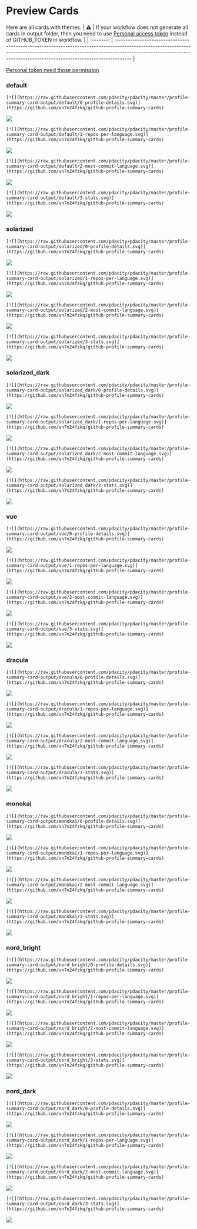 
# Preview Cards

Here are all cards with themes.
| :warning: | If your workflow does not generate all cards in output folder, then you need to use [Personal access token](https://docs.github.com/en/actions/configuring-and-managing-workflows/creating-and-storing-encrypted-secrets) instead of GITHUB_TOKEN in workflow. |
| :-------: | :------------------------------------------------------------------------------------------------------------------------------------------------------------------------------------------------------------------------------------------------ |

[Personal token need those permission](https://github.com/vn7n24fzkq/github-profile-summary-cards/wiki/Personal-access-token-permissions)


### default


```
[![](https://raw.githubusercontent.com/pdacity/pdacity/master/profile-summary-card-output/default/0-profile-details.svg)](https://github.com/vn7n24fzkq/github-profile-summary-cards)
```
![](https://raw.githubusercontent.com/pdacity/pdacity/master/profile-summary-card-output/default/0-profile-details.svg)


```
[![](https://raw.githubusercontent.com/pdacity/pdacity/master/profile-summary-card-output/default/1-repos-per-language.svg)](https://github.com/vn7n24fzkq/github-profile-summary-cards)
```
![](https://raw.githubusercontent.com/pdacity/pdacity/master/profile-summary-card-output/default/1-repos-per-language.svg)


```
[![](https://raw.githubusercontent.com/pdacity/pdacity/master/profile-summary-card-output/default/2-most-commit-language.svg)](https://github.com/vn7n24fzkq/github-profile-summary-cards)
```
![](https://raw.githubusercontent.com/pdacity/pdacity/master/profile-summary-card-output/default/2-most-commit-language.svg)


```
[![](https://raw.githubusercontent.com/pdacity/pdacity/master/profile-summary-card-output/default/3-stats.svg)](https://github.com/vn7n24fzkq/github-profile-summary-cards)
```
![](https://raw.githubusercontent.com/pdacity/pdacity/master/profile-summary-card-output/default/3-stats.svg)


### solarized


```
[![](https://raw.githubusercontent.com/pdacity/pdacity/master/profile-summary-card-output/solarized/0-profile-details.svg)](https://github.com/vn7n24fzkq/github-profile-summary-cards)
```
![](https://raw.githubusercontent.com/pdacity/pdacity/master/profile-summary-card-output/solarized/0-profile-details.svg)


```
[![](https://raw.githubusercontent.com/pdacity/pdacity/master/profile-summary-card-output/solarized/1-repos-per-language.svg)](https://github.com/vn7n24fzkq/github-profile-summary-cards)
```
![](https://raw.githubusercontent.com/pdacity/pdacity/master/profile-summary-card-output/solarized/1-repos-per-language.svg)


```
[![](https://raw.githubusercontent.com/pdacity/pdacity/master/profile-summary-card-output/solarized/2-most-commit-language.svg)](https://github.com/vn7n24fzkq/github-profile-summary-cards)
```
![](https://raw.githubusercontent.com/pdacity/pdacity/master/profile-summary-card-output/solarized/2-most-commit-language.svg)


```
[![](https://raw.githubusercontent.com/pdacity/pdacity/master/profile-summary-card-output/solarized/3-stats.svg)](https://github.com/vn7n24fzkq/github-profile-summary-cards)
```
![](https://raw.githubusercontent.com/pdacity/pdacity/master/profile-summary-card-output/solarized/3-stats.svg)


### solarized_dark


```
[![](https://raw.githubusercontent.com/pdacity/pdacity/master/profile-summary-card-output/solarized_dark/0-profile-details.svg)](https://github.com/vn7n24fzkq/github-profile-summary-cards)
```
![](https://raw.githubusercontent.com/pdacity/pdacity/master/profile-summary-card-output/solarized_dark/0-profile-details.svg)


```
[![](https://raw.githubusercontent.com/pdacity/pdacity/master/profile-summary-card-output/solarized_dark/1-repos-per-language.svg)](https://github.com/vn7n24fzkq/github-profile-summary-cards)
```
![](https://raw.githubusercontent.com/pdacity/pdacity/master/profile-summary-card-output/solarized_dark/1-repos-per-language.svg)


```
[![](https://raw.githubusercontent.com/pdacity/pdacity/master/profile-summary-card-output/solarized_dark/2-most-commit-language.svg)](https://github.com/vn7n24fzkq/github-profile-summary-cards)
```
![](https://raw.githubusercontent.com/pdacity/pdacity/master/profile-summary-card-output/solarized_dark/2-most-commit-language.svg)


```
[![](https://raw.githubusercontent.com/pdacity/pdacity/master/profile-summary-card-output/solarized_dark/3-stats.svg)](https://github.com/vn7n24fzkq/github-profile-summary-cards)
```
![](https://raw.githubusercontent.com/pdacity/pdacity/master/profile-summary-card-output/solarized_dark/3-stats.svg)


### vue


```
[![](https://raw.githubusercontent.com/pdacity/pdacity/master/profile-summary-card-output/vue/0-profile-details.svg)](https://github.com/vn7n24fzkq/github-profile-summary-cards)
```
![](https://raw.githubusercontent.com/pdacity/pdacity/master/profile-summary-card-output/vue/0-profile-details.svg)


```
[![](https://raw.githubusercontent.com/pdacity/pdacity/master/profile-summary-card-output/vue/1-repos-per-language.svg)](https://github.com/vn7n24fzkq/github-profile-summary-cards)
```
![](https://raw.githubusercontent.com/pdacity/pdacity/master/profile-summary-card-output/vue/1-repos-per-language.svg)


```
[![](https://raw.githubusercontent.com/pdacity/pdacity/master/profile-summary-card-output/vue/2-most-commit-language.svg)](https://github.com/vn7n24fzkq/github-profile-summary-cards)
```
![](https://raw.githubusercontent.com/pdacity/pdacity/master/profile-summary-card-output/vue/2-most-commit-language.svg)


```
[![](https://raw.githubusercontent.com/pdacity/pdacity/master/profile-summary-card-output/vue/3-stats.svg)](https://github.com/vn7n24fzkq/github-profile-summary-cards)
```
![](https://raw.githubusercontent.com/pdacity/pdacity/master/profile-summary-card-output/vue/3-stats.svg)


### dracula


```
[![](https://raw.githubusercontent.com/pdacity/pdacity/master/profile-summary-card-output/dracula/0-profile-details.svg)](https://github.com/vn7n24fzkq/github-profile-summary-cards)
```
![](https://raw.githubusercontent.com/pdacity/pdacity/master/profile-summary-card-output/dracula/0-profile-details.svg)


```
[![](https://raw.githubusercontent.com/pdacity/pdacity/master/profile-summary-card-output/dracula/1-repos-per-language.svg)](https://github.com/vn7n24fzkq/github-profile-summary-cards)
```
![](https://raw.githubusercontent.com/pdacity/pdacity/master/profile-summary-card-output/dracula/1-repos-per-language.svg)


```
[![](https://raw.githubusercontent.com/pdacity/pdacity/master/profile-summary-card-output/dracula/2-most-commit-language.svg)](https://github.com/vn7n24fzkq/github-profile-summary-cards)
```
![](https://raw.githubusercontent.com/pdacity/pdacity/master/profile-summary-card-output/dracula/2-most-commit-language.svg)


```
[![](https://raw.githubusercontent.com/pdacity/pdacity/master/profile-summary-card-output/dracula/3-stats.svg)](https://github.com/vn7n24fzkq/github-profile-summary-cards)
```
![](https://raw.githubusercontent.com/pdacity/pdacity/master/profile-summary-card-output/dracula/3-stats.svg)


### monokai


```
[![](https://raw.githubusercontent.com/pdacity/pdacity/master/profile-summary-card-output/monokai/0-profile-details.svg)](https://github.com/vn7n24fzkq/github-profile-summary-cards)
```
![](https://raw.githubusercontent.com/pdacity/pdacity/master/profile-summary-card-output/monokai/0-profile-details.svg)


```
[![](https://raw.githubusercontent.com/pdacity/pdacity/master/profile-summary-card-output/monokai/1-repos-per-language.svg)](https://github.com/vn7n24fzkq/github-profile-summary-cards)
```
![](https://raw.githubusercontent.com/pdacity/pdacity/master/profile-summary-card-output/monokai/1-repos-per-language.svg)


```
[![](https://raw.githubusercontent.com/pdacity/pdacity/master/profile-summary-card-output/monokai/2-most-commit-language.svg)](https://github.com/vn7n24fzkq/github-profile-summary-cards)
```
![](https://raw.githubusercontent.com/pdacity/pdacity/master/profile-summary-card-output/monokai/2-most-commit-language.svg)


```
[![](https://raw.githubusercontent.com/pdacity/pdacity/master/profile-summary-card-output/monokai/3-stats.svg)](https://github.com/vn7n24fzkq/github-profile-summary-cards)
```
![](https://raw.githubusercontent.com/pdacity/pdacity/master/profile-summary-card-output/monokai/3-stats.svg)


### nord_bright


```
[![](https://raw.githubusercontent.com/pdacity/pdacity/master/profile-summary-card-output/nord_bright/0-profile-details.svg)](https://github.com/vn7n24fzkq/github-profile-summary-cards)
```
![](https://raw.githubusercontent.com/pdacity/pdacity/master/profile-summary-card-output/nord_bright/0-profile-details.svg)


```
[![](https://raw.githubusercontent.com/pdacity/pdacity/master/profile-summary-card-output/nord_bright/1-repos-per-language.svg)](https://github.com/vn7n24fzkq/github-profile-summary-cards)
```
![](https://raw.githubusercontent.com/pdacity/pdacity/master/profile-summary-card-output/nord_bright/1-repos-per-language.svg)


```
[![](https://raw.githubusercontent.com/pdacity/pdacity/master/profile-summary-card-output/nord_bright/2-most-commit-language.svg)](https://github.com/vn7n24fzkq/github-profile-summary-cards)
```
![](https://raw.githubusercontent.com/pdacity/pdacity/master/profile-summary-card-output/nord_bright/2-most-commit-language.svg)


```
[![](https://raw.githubusercontent.com/pdacity/pdacity/master/profile-summary-card-output/nord_bright/3-stats.svg)](https://github.com/vn7n24fzkq/github-profile-summary-cards)
```
![](https://raw.githubusercontent.com/pdacity/pdacity/master/profile-summary-card-output/nord_bright/3-stats.svg)


### nord_dark


```
[![](https://raw.githubusercontent.com/pdacity/pdacity/master/profile-summary-card-output/nord_dark/0-profile-details.svg)](https://github.com/vn7n24fzkq/github-profile-summary-cards)
```
![](https://raw.githubusercontent.com/pdacity/pdacity/master/profile-summary-card-output/nord_dark/0-profile-details.svg)


```
[![](https://raw.githubusercontent.com/pdacity/pdacity/master/profile-summary-card-output/nord_dark/1-repos-per-language.svg)](https://github.com/vn7n24fzkq/github-profile-summary-cards)
```
![](https://raw.githubusercontent.com/pdacity/pdacity/master/profile-summary-card-output/nord_dark/1-repos-per-language.svg)


```
[![](https://raw.githubusercontent.com/pdacity/pdacity/master/profile-summary-card-output/nord_dark/2-most-commit-language.svg)](https://github.com/vn7n24fzkq/github-profile-summary-cards)
```
![](https://raw.githubusercontent.com/pdacity/pdacity/master/profile-summary-card-output/nord_dark/2-most-commit-language.svg)


```
[![](https://raw.githubusercontent.com/pdacity/pdacity/master/profile-summary-card-output/nord_dark/3-stats.svg)](https://github.com/vn7n24fzkq/github-profile-summary-cards)
```
![](https://raw.githubusercontent.com/pdacity/pdacity/master/profile-summary-card-output/nord_dark/3-stats.svg)

